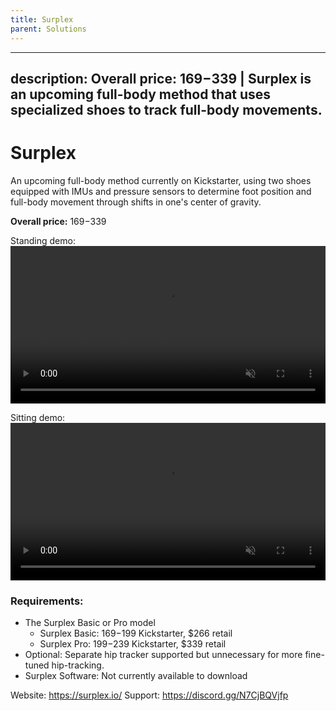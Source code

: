```yaml
---
title: Surplex
parent: Solutions
---
```


---
description: Overall price: $169-$339 | Surplex is an upcoming full-body method that uses specialized shoes to track full-body movements.
---

# Surplex
An upcoming full-body method currently on Kickstarter, using two shoes equipped with IMUs and pressure sensors to determine foot position and full-body movement through shifts in one's center of gravity.

**Overall price:** $169-$339

Standing demo:
<video muted controls style="width:100%; height:auto;" src="https://www.youtube.com/embed/bjUOmql6xm4"></video>

Sitting demo:
<video muted controls style="width:100%; height:auto;" src="https://www.youtube.com/watch?v=--Tei6QvCe0"></video>

### Requirements:
* The Surplex Basic or Pro model
  * Surplex Basic: $169-$199 Kickstarter, $266 retail
  * Surplex Pro: $199-$239 Kickstarter, $339 retail
* Optional: Separate hip tracker supported but unnecessary for more fine-tuned hip-tracking.
* Surplex Software: Not currently available to download

Website: https://surplex.io/
Support: https://discord.gg/N7CjBQVjfp
